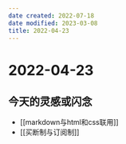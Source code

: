 ```yaml
---
date created: 2022-07-18
date modified: 2023-03-08
title: 2022-04-23
---
```


# 2022-04-23

## 今天的灵感或闪念

- [[markdown与html和css联用]]
- [[买断制与订阅制]]
